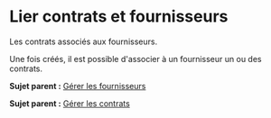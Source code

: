 Lier contrats et fournisseurs
=============================

Les contrats associés aux fournisseurs.

Une fois créés, il est possible d'associer à un fournisseur un ou des
contrats.

**Sujet parent :** [Gérer les
fournisseurs](../glpi/management_supplier.html "Les fournisseurs sont gérés depuis le menu Gestion > Fournisseurs")

**Sujet parent :** [Gérer les
contrats](../glpi/management_contract.html "Les contrats sont gérés depuis le menu Gestion > Contrats")
